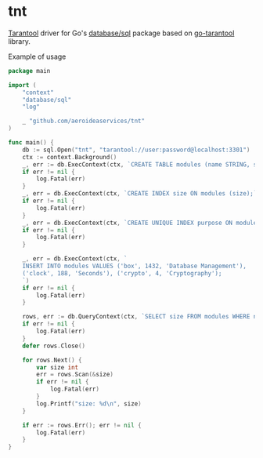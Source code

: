 # tnt

[Tarantool](https://www.tarantool.io/en/) driver for
Go's [database/sql](https://golang.org/pkg/database/sql/) package 
based on [go-tarantool](https://github.com/tarantool/go-tarantool) library.

Example of usage 

```go
package main

import (
	"context"
	"database/sql"
	"log"

	_ "github.com/aeroideaservices/tnt"
)

func main() {
	db := sql.Open("tnt", "tarantool://user:password@localhost:3301")
	ctx := context.Background()
	_, err := db.ExecContext(ctx, `CREATE TABLE modules (name STRING, size INTEGER, purpose STRING, PRIMARY KEY (name));`)
	if err != nil {
		log.Fatal(err)
	}
	_, err = db.ExecContext(ctx, `CREATE INDEX size ON modules (size);`)
	if err != nil {
		log.Fatal(err)
	}
	_, err = db.ExecContext(ctx, `CREATE UNIQUE INDEX purpose ON modules (purpose);`)
	if err != nil {
		log.Fatal(err)
	}

	_, err = db.ExecContext(ctx, `
	INSERT INTO modules VALUES ('box', 1432, 'Database Management'),
	('clock', 188, 'Seconds'), ('crypto', 4, 'Cryptography');
	`)
	if err != nil {
		log.Fatal(err)
	}

	rows, err := db.QueryContext(ctx, `SELECT size FROM modules WHERE name = ?;`, "clock")
	if err != nil {
		log.Fatal(err)
	}
	defer rows.Close()

	for rows.Next() {
		var size int
		err = rows.Scan(&size)
		if err != nil {
			log.Fatal(err)
		}
		log.Printf("size: %d\n", size)
	}

	if err := rows.Err(); err != nil {
		log.Fatal(err)
	}
}
```